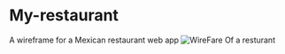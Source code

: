 # My-restaurant
A wireframe for a Mexican restaurant web app
![WireFare Of a resturant](/home/reem/My-restaurant/img1.png )
